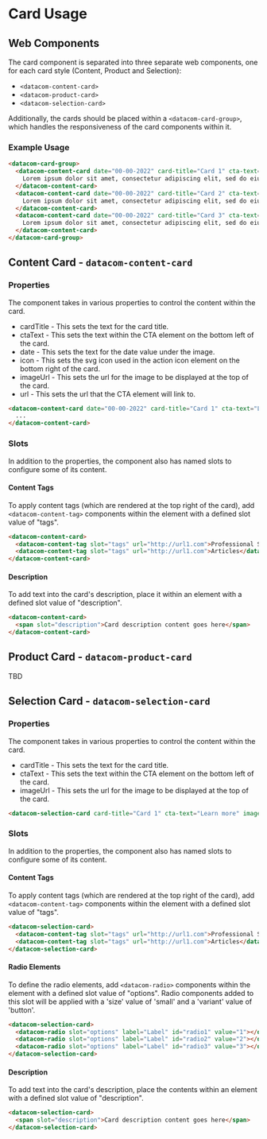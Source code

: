 # Card Usage

## Web Components

The card component is separated into three separate web components, one for each card style (Content, Product and Selection):

- `<datacom-content-card>`
- `<datacom-product-card>`
- `<datacom-selection-card>`

Additionally, the cards should be placed within a `<datacom-card-group>`, which handles the responsiveness of the card components within it.

### Example Usage

```html
<datacom-card-group>
  <datacom-content-card date="00-00-2022" card-title="Card 1" cta-text="Learn more" url="/test">
    Lorem ipsum dolor sit amet, consectetur adipiscing elit, sed do eiusmod tempor incididunt ut labore et dolore magna aliqua.
  </datacom-content-card>
  <datacom-content-card date="00-00-2022" card-title="Card 2" cta-text="Learn more" url="/test">
    Lorem ipsum dolor sit amet, consectetur adipiscing elit, sed do eiusmod tempor incididunt ut labore et dolore magna aliqua.
  </datacom-content-card>
  <datacom-content-card date="00-00-2022" card-title="Card 3" cta-text="Learn more" url="/test">
    Lorem ipsum dolor sit amet, consectetur adipiscing elit, sed do eiusmod tempor incididunt ut labore et dolore magna aliqua.
  </datacom-content-card>
</datacom-card-group>
```

## Content Card - `datacom-content-card`

### Properties

The component takes in various properties to control the content within the card.

- cardTitle - This sets the text for the card title.
- ctaText - This sets the text within the CTA element on the bottom left of the card.
- date - This sets the text for the date value under the image.
- icon - This sets the svg icon used in the action icon element on the bottom right of the card.
- imageUrl - This sets the url for the image to be displayed at the top of the card.
- url - This sets the url that the CTA element will link to.

```html
<datacom-content-card date="00-00-2022" card-title="Card 1" cta-text="Learn more" icon="download" image-url="https://imageurl.com" url="https://redirect.url">
  ...
</datacom-content-card>
```

### Slots

In addition to the properties, the component also has named slots to configure some of its content.

#### Content Tags

To apply content tags (which are rendered at the top right of the card), add `<datacom-content-tag>` components within the element with a defined slot value of "tags".

```html
<datacom-content-card>
  <datacom-content-tag slot="tags" url="http://url1.com">Professional Services</datacom-content-tag>
  <datacom-content-tag slot="tags" url="http://url1.com">Articles</datacom-content-tag>
</datacom-content-card>
```

#### Description

To add text into the card's description, place it within an element with a defined slot value of "description".

```html
<datacom-content-card>
  <span slot="description">Card description content goes here</span>
</datacom-content-card>
```

## Product Card - `datacom-product-card`

TBD

## Selection Card - `datacom-selection-card`

### Properties

The component takes in various properties to control the content within the card.

- cardTitle - This sets the text for the card title.
- ctaText - This sets the text within the CTA element on the bottom left of the card.
- imageUrl - This sets the url for the image to be displayed at the top of the card.

```html
<datacom-selection-card card-title="Card 1" cta-text="Learn more" image-url="https://imageurl.com"> ... </datacom-selection-card>
```

### Slots

In addition to the properties, the component also has named slots to configure some of its content.

#### Content Tags

To apply content tags (which are rendered at the top right of the card), add `<datacom-content-tag>` components within the element with a defined slot value of "tags".

```html
<datacom-selection-card>
  <datacom-content-tag slot="tags" url="http://url1.com">Professional Services</datacom-content-tag>
  <datacom-content-tag slot="tags" url="http://url1.com">Articles</datacom-content-tag>
</datacom-selection-card>
```

#### Radio Elements

To define the radio elements, add `<datacom-radio>` components within the element with a defined slot value of "options".
Radio components added to this slot will be applied with a 'size' value of 'small' and a 'variant' value of 'button'.

```html
<datacom-selection-card>
  <datacom-radio slot="options" label="Label" id="radio1" value="1"></datacom-radio>
  <datacom-radio slot="options" label="Label" id="radio2" value="2"></datacom-radio>
  <datacom-radio slot="options" label="Label" id="radio3" value="3"></datacom-radio>
</datacom-selection-card>
```

#### Description

To add text into the card's description, place the contents within an element with a defined slot value of "description".

```html
<datacom-selection-card>
  <span slot="description">Card description content goes here</span>
</datacom-selection-card>
```
